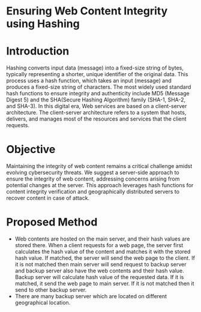 # Ensuring Web Content Integrity using Hashing
# Introduction
Hashing converts input data (message) into a fixed-size string of bytes, typically representing a shorter, unique identifier of the original data. This process uses a hash function, which takes an input (message) and produces a fixed-size string of characters. The most widely used standard hash functions to ensure integrity and authenticity include MD5 (Message Digest 5) and the SHA(Secure Hashing Algorithm) family (SHA-1, SHA-2, and SHA-3).
In this digital era, Web services are based on a client-server architecture. The client-server architecture refers to a system that hosts, delivers, and manages most of the resources and services that the client requests.

# Objective
Maintaining the integrity of web content remains a critical challenge amidst evolving cybersecurity threats. We suggest a server-side approach to ensure the integrity of web content, addressing concerns arising from potential changes at the server. This approach leverages hash functions for content  integrity verification and geographically distributed servers to recover content in case of attack.
# Proposed Method
* Web contents are hosted on the main server, and their hash values are stored there. When a client requests for a web page, the server first calculates the hash value of the content and matches it with the stored hash value. If matched, the server will send the web page to the client. If it is not matched then main server will send request to backup server and backup server also have the web contents and their hash value. Backup server will calculate hash value of the requested data. If it is matched, it send the web page to main server. If it is not matched then it send to other backup server.
* There are many backup server which are located on different geographical location.
